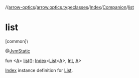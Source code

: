 //[arrow-optics](../../../../index.md)/[arrow.optics.typeclasses](../../index.md)/[Index](../index.md)/[Companion](index.md)/[list](list.md)

# list

[common]\

@[JvmStatic](https://kotlinlang.org/api/latest/jvm/stdlib/kotlin.jvm/-jvm-static/index.html)

fun &lt;[A](list.md)&gt; [list](list.md)(): [Index](../index.md)&lt;[List](https://kotlinlang.org/api/latest/jvm/stdlib/kotlin.collections/-list/index.html)&lt;[A](list.md)&gt;, [Int](https://kotlinlang.org/api/latest/jvm/stdlib/kotlin/-int/index.html), [A](list.md)&gt;

[Index](../index.md) instance definition for [List](https://kotlinlang.org/api/latest/jvm/stdlib/kotlin.collections/-list/index.html).
